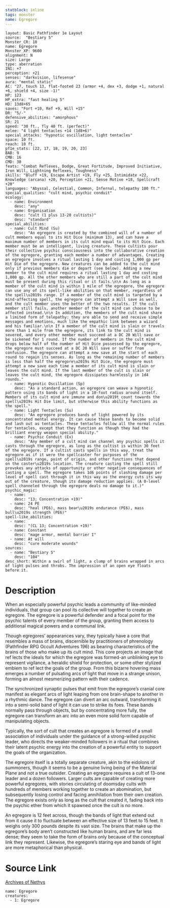 ```yaml
---
statblock: inline
tags: monster
name: Egregore
---
```

```statblock
layout: Basic Pathfinder 1e Layout
source:  "Bestiary 5"
Monster_CR: 10
name: Egregore
Monster_XP: 9600
alignment: N
size: Large
type: aberration
INI: +7
perception: +21
senses: "darkvision, lifesense"
aura: "mental static"
AC: "27, touch 13, flat-footed 23 (armor +4, dex +3, dodge +1, natural +6, shield +4, size -1)"
HP: 123
HP_extra: "fast healing 5"
HD: 13d8+65
saves: "Fort +10, Ref +9, Will +15"
DR: "5/-"
defensive_abilities: "amorphous"
SR: 21
speed: "30 ft., fly 40 ft. (perfect)"
melee: "4 light tentacles +14 (1d8+6)"
special_attacks: "hypnotic oscillation, light tentacles"
space: 10 ft.
reach: 10 ft.
pf1e_stats: [22, 17, 18, 19, 20, 23]
BAB: 9
CMB: 16
CMD: 30
feats: "Combat Reflexes, Dodge, Great Fortitude, Improved Initiative, Iron Will, Lightning Reflexes, Toughness"
skills: "Bluff +19, Escape Artist +19, Fly +25, Intimidate +22, Knowledge (arcana) +20, Perception +21, Sense Motive +18, Spellcraft +20"
languages: "Abyssal, Celestial, Common, Infernal, telepathy 100 ft."
special_qualities: "cult mind, psychic conduit"
ecology:
  - name: Environment
    desc: "any"
  - name: Organisation
    desc: "cult (1 plus 13-20 cultists)"
    desc: "standard"
special_abilities:
  - name: Cult Mind (Su)
    desc: "An egregore is created by the combined will of a number of cult members equal to its Hit Dice (minimum 13), and can have a maximum number of members in its cult mind equal to its Hit Dice. Each member must be an intelligent, living creature. These cultists pour their collective psychic consciousness into the collaborative creation of the egregore, granting each member a number of advantages. Creating an egregore involves a ritual lasting 1 day and costing 1,000 gp per Hit Die of the egregore. New creatures can be added to the cult mind only if previous members die or depart (see below). Adding a new member to the cult mind requires a ritual lasting 1 day and costing 1,000 gp. All the other members who are still a part of the cult mind must be present during this ritual or it fails.\n\n As long as a member of the cult mind is within 1 mile of the egregore, the egregore can use any of its spell-like abilities on that member, regardless of the spell\u2019s range. If a member of the cult mind is targeted by a mind-affecting spell, the egregore can attempt a Will save as well, and the cult member uses the better of the two results. If the cult member still fails, another member of the cult mind can choose to be affected instead.\n\n In addition, the members of the cult mind share a limited form of telepathy: they are able to send and receive simple messages and emotions, much like the empathic link between a wizard and his familiar.\n\n If a member of the cult mind is slain or travels more than 1 mile from the egregore, its link to the cult mind is severed, and every other member must succeed at a DC 20 Will save or be sickened for 1 round. If the number of members in the cult mind drops below half of the number of Hit Dice possessed by the egregore, the egregore must succeed at a DC 20 Will save or suffer from confusion. The egregore can attempt a new save at the start of each round to regain its senses. As long as the remaining number of members is less than half the egregore\u2019s Hit Dice, the egregore must attempt a new save each time a member of its cult mind is slain or leaves the cult mind. If the last member of the cult is slain or leaves the cult mind, the egregore dissipates harmlessly in 1d4 rounds."
  - name: Hypnotic Oscillation (Sp)
    desc: "As a standard action, an egregore can weave a hypnotic pattern using its bands of light in a 10-foot radius around itself. Members of its cult mind are immune and don\u2019t count towards the spell\u2019s Hit Die limit, but otherwise this ability functions as the spell."
  - name: Light Tentacles (Su)
    desc: "An egregore produces bands of light powered by its concentrated mental energy. It can cause these bands to become solid and lash out as tentacles. These tentacles follow all the normal rules for tentacles, except that they function as though they had the brilliant energy weapon special ability."
  - name: Psychic Conduit (Ex)
    desc: "Any member of a cult mind can channel any psychic spells it casts through the egregore, as long as the cultist is within 30 feet of the egregore. If a cultist casts spells in this way, treat the egregore as if it were the spellcaster for purposes of the spell\u2019s range, point of origin, and other functions that depend on the caster\u2019s location. The creature casting the spell still provokes any attacks of opportunity or other negative consequences of casting a spell. The egregore takes 1d6 points of slashing damage per level of spell cast through it in this way as the energy cuts its way out of the creature, though its damage reduction applies. (A 0-level spell channeled through the egregore deals no damage to it.)"
psychic_magic:
  - name:
    desc: "13; Concentration +19)"
  - name: 24 PE
    desc: "heal (PE6), mass bear\u2019s endurance (PE6), mass bull\u2019s strength (PE6)"
spell-like_abilities:
  - name:
    desc: "(CL 13; Concentration +19)"
  - name: Constant
    desc: "mage armor, mental barrier I"
  - name: At will
    desc: "cure moderate wounds"
sources:
  - name: "Bestiary 5"
    desc: "104"
desc_short: Within a swirl of light, a clump of brains wrapped in arcs of light pulses and throbs. The impression of an open eye floats before it.
```
# Description
When an especially powerful psychic leads a community of like-minded individuals, that group can pool its collective will together to create an egregore. The egregore is a powerful defender and a focal point for the psychic talents of every member of the group, granting them access to additional magical powers and a communal link.

 Though egregores’ appearances vary, they typically have a core that resembles a mass of brains, discernible by practitioners of phrenology (Pathfinder RPG Occult Adventures 196) as bearing characteristics of the brains of those who make up its cult mind. This core projects an image that ref lects the ideals for which the egregore was formed-an unblinking eye to represent vigilance, a heraldic shield for protection, or some other stylized emblem to ref lect the goals of the group. From this bizarre hovering mass emerges a number of pulsating arcs of light that move in a strange unison, forming an almost mesmerizing pattern with their cadence.

 The synchronized synaptic pulses that emit from the egregore’s cranial core manifest as elegant arcs of light leaping from one brain-shape to another in a rhythmic dance. The egregore can divert an arc outward, transforming it into a semi-solid band of light it can use to strike its foes. These bands normally pass through objects, but by concentrating more fully, the egregore can transform an arc into an even more solid form capable of manipulating objects.

 Typically, the sort of cult that creates an egregore is formed of a small association of individuals under the guidance of a strong-willed psychic leader, who directs the weaker-minded followers in a ritual that combines their latent psychic energy into the creation of a powerful entity to support the goals of the organization.

 The egregore itself is a totally separate creature, akin to the eidolons of summoners, though it seems to be a genuine living being of the Material Plane and not a true outsider. Creating an egregore requires a cult of 13-one leader and a dozen followers. Larger cults are capable of creating more powerful egregores, with stories circulating of doomsday cults with hundreds of members working together to create an abomination, but subsequently losing control and facing annihilation from their own creation. The egregore exists only as long as the cult that created it, fading back into the psychic ether from which it spawned once the cult is no more.

 An egregore is 12 feet across, though the bands of light that extend out from it cause it to fluctuate between an effective size of 13 feet to 15 feet. It weighs only 300 pounds despite its vast size. The brains that make up the egregore’s body aren’t constructed like human brains, and are far less dense; they seem to take the form of brains only because of the conceptual link they represent. Likewise, the egregore’s staring eye and bands of light are more metaphorical than physical.
# Source Link
[Archives of Nethys](https://aonprd.com/MonsterDisplay.aspx?ItemName=Egregore)
```encounter-table
name: Egregore
creatures:
  - 1: Egregore
```
